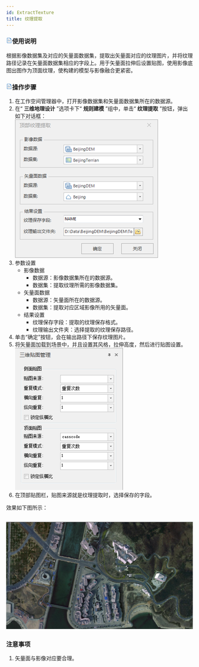 ```yaml
---
id: ExtractTexture
title: 纹理提取
---
```

### ![](../../../img/read.gif)使用说明

根据影像数据集及对应的矢量面数据集，提取出矢量面对应的纹理图片，并将纹理路径记录在矢量面数据集相应的字段上。用于矢量面拉伸后设置贴图，使用影像底图出图作为顶面纹理，使构建的模型与影像融合更紧密。

### ![](../../../img/read.gif)操作步骤

  1. 在工作空间管理器中，打开影像数据集和矢量面数据集所在的数据源。
  2. 在“ **三维地理设计** ”选项卡下“ **规则建模** ”组中，单击“ **纹理提取** ”按钮，弹出如下对话框：  
![](../img/Title_ExtractTexture.png)    
  3. 参数设置 
      * 影像数据 
        * 数据源：影像数据集所在的数据源。
        * 数据集：提取纹理所需的影像数据集。
      * 矢量面数据 
        * 数据源：矢量面所在的数据源。
        * 数据集：提取对应区域影像所用的矢量面。
      * 结果设置 
        * 纹理保存字段：提取的纹理保存格式。
        * 纹理输出文件夹：选择提取的纹理保存路径。
  4. 单击“确定”按钮，会在输出路径下保存纹理图片。
  5. 将矢量面加载到场景中，并且设置其风格，拉伸高度，然后进行贴图设置。
![](../img/TextureManager.png)  
  6. 在顶部贴图栏，贴图来源就是纹理提取时，选择保存的字段。

效果如下图所示：     

![](../img/TopTextures_Result.png)  
---  
  
### 注意事项

  1. 矢量面与影像对应要合理。



